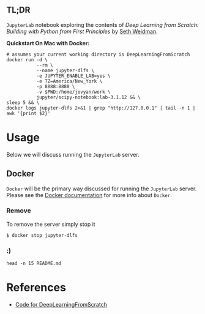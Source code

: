 ## TL;DR
`JupyterLab` notebook exploring the contents of
*Deep Learning from Scratch: Building with Python from First Principles* by
[Seth Weidman](https://github.com/SethHWeidman).

**Quickstart On Mac with Docker:**
```
# assumes your current working directory is DeepLearningFromScratch
docker run -d \
           --rm \
           --name jupyter-dlfs \
           -e JUPYTER_ENABLE_LAB=yes \
           -e TZ=America/New_York \
           -p 8888:8888 \
           -v $PWD:/home/jovyan/work \
           jupyter/scipy-notebook:lab-3.1.12 && \
sleep 5 && \
docker logs jupyter-dlfs 2>&1 | grep "http://127.0.0.1" | tail -n 1 | awk '{print $2}'
```

# Usage
Below we will discuss running the `JupyterLab` server.

## Docker
`Docker` will be the primary way discussed for running the `JupyterLab` server.
Please see the [Docker documentation](https://docs.docker.com/get-started/overview/)
for more info about `Docker`.

### Remove
To remove the server simply stop it
```
$ docker stop jupyter-dlfs
```

### :)
```
head -n 15 README.md
```

# References
+ [Code for DeepLearningFromScratch](https://github.com/SethHWeidman/DLFS_code)
